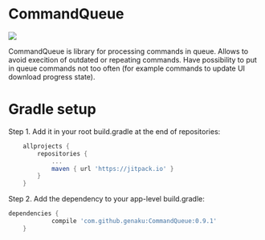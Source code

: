 # CommandQueue
[![](https://jitpack.io/v/genaku/CommandQueue.svg)](https://jitpack.io/#genaku/CommandQueue)

CommandQueue is library for processing commands in queue. Allows to avoid execition of outdated or repeating commands. Have possibility to put in queue commands not too often (for example commands to update UI download progress state).
# Gradle setup
Step 1. Add it in your root build.gradle at the end of repositories:
```gradle
	allprojects {
		repositories {
			...
			maven { url 'https://jitpack.io' }
		}
	}
```
Step 2. Add the dependency to your app-level build.gradle:
```gradle
dependencies {
	        compile 'com.github.genaku:CommandQueue:0.9.1'
	}
```
